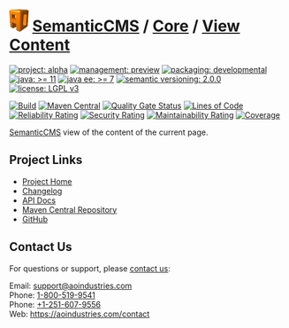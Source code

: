 # [<img src="ao-logo.png" alt="AO Logo" width="35" height="40">](https://github.com/ao-apps) [SemanticCMS](https://github.com/ao-apps/semanticcms) / [Core](https://github.com/ao-apps/semanticcms-core) / [View Content](https://github.com/ao-apps/semanticcms-core-view-content)

[![project: alpha](https://semanticcms.com/ao-badges/project-current-stable.svg)](https://aoindustries.com/life-cycle#project-current-stable)
[![management: preview](https://semanticcms.com/ao-badges/management-production.svg)](https://aoindustries.com/life-cycle#management-production)
[![packaging: developmental](https://semanticcms.com/ao-badges/packaging-active.svg)](https://aoindustries.com/life-cycle#packaging-active)  
[![java: &gt;= 11](https://semanticcms.com/ao-badges/java-11.svg)](https://docs.oracle.com/en/java/javase/11/docs/api/)
[![java ee: &gt;= 7](https://semanticcms.com/ao-badges/javaee-7.svg)](https://docs.oracle.com/javaee/7/api/)
[![semantic versioning: 2.0.0](https://semanticcms.com/ao-badges/semver-2.0.0.svg)](http://semver.org/spec/v2.0.0.html)
[![license: LGPL v3](https://semanticcms.com/ao-badges/license-lgpl-3.0.svg)](https://www.gnu.org/licenses/lgpl-3.0)

[![Build](https://github.com/ao-apps/semanticcms-core-view-content/workflows/Build/badge.svg?branch=master)](https://github.com/ao-apps/semanticcms-core-view-content/actions?query=workflow%3ABuild)
[![Maven Central](https://maven-badges.herokuapp.com/maven-central/com.semanticcms/semanticcms-core-view-content/badge.svg)](https://maven-badges.herokuapp.com/maven-central/com.semanticcms/semanticcms-core-view-content)
[![Quality Gate Status](https://sonarcloud.io/api/project_badges/measure?branch=master&project=com.semanticcms%3Asemanticcms-core-view-content&metric=alert_status)](https://sonarcloud.io/dashboard?branch=master&id=com.semanticcms%3Asemanticcms-core-view-content)
[![Lines of Code](https://sonarcloud.io/api/project_badges/measure?branch=master&project=com.semanticcms%3Asemanticcms-core-view-content&metric=ncloc)](https://sonarcloud.io/component_measures?branch=master&id=com.semanticcms%3Asemanticcms-core-view-content&metric=ncloc)  
[![Reliability Rating](https://sonarcloud.io/api/project_badges/measure?branch=master&project=com.semanticcms%3Asemanticcms-core-view-content&metric=reliability_rating)](https://sonarcloud.io/component_measures?branch=master&id=com.semanticcms%3Asemanticcms-core-view-content&metric=Reliability)
[![Security Rating](https://sonarcloud.io/api/project_badges/measure?branch=master&project=com.semanticcms%3Asemanticcms-core-view-content&metric=security_rating)](https://sonarcloud.io/component_measures?branch=master&id=com.semanticcms%3Asemanticcms-core-view-content&metric=Security)
[![Maintainability Rating](https://sonarcloud.io/api/project_badges/measure?branch=master&project=com.semanticcms%3Asemanticcms-core-view-content&metric=sqale_rating)](https://sonarcloud.io/component_measures?branch=master&id=com.semanticcms%3Asemanticcms-core-view-content&metric=Maintainability)
[![Coverage](https://sonarcloud.io/api/project_badges/measure?branch=master&project=com.semanticcms%3Asemanticcms-core-view-content&metric=coverage)](https://sonarcloud.io/component_measures?branch=master&id=com.semanticcms%3Asemanticcms-core-view-content&metric=Coverage)

[SemanticCMS](https://github.com/ao-apps/semanticcms) view of the content of the current page.

## Project Links
* [Project Home](https://semanticcms.com/core/view-content/)
* [Changelog](https://semanticcms.com/core/view-content/changelog)
* [API Docs](https://semanticcms.com/core/view-content/apidocs/)
* [Maven Central Repository](https://search.maven.org/artifact/com.semanticcms/semanticcms-core-view-content)
* [GitHub](https://github.com/ao-apps/semanticcms-core-view-content)

## Contact Us
For questions or support, please [contact us](https://aoindustries.com/contact):

Email: [support@aoindustries.com](mailto:support@aoindustries.com)  
Phone: [1-800-519-9541](tel:1-800-519-9541)  
Phone: [+1-251-607-9556](tel:+1-251-607-9556)  
Web: https://aoindustries.com/contact
